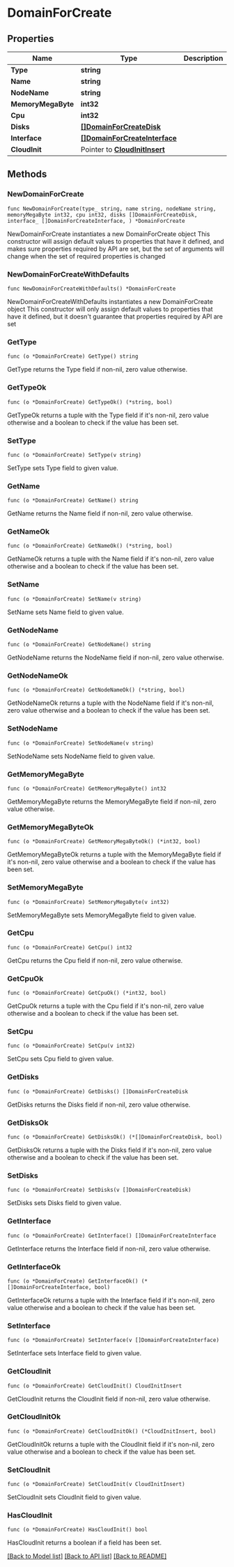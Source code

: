 # DomainForCreate

## Properties

Name | Type | Description | Notes
------------ | ------------- | ------------- | -------------
**Type** | **string** |  | 
**Name** | **string** |  | 
**NodeName** | **string** |  | 
**MemoryMegaByte** | **int32** |  | 
**Cpu** | **int32** |  | 
**Disks** | [**[]DomainForCreateDisk**](DomainForCreateDisk.md) |  | 
**Interface** | [**[]DomainForCreateInterface**](DomainForCreateInterface.md) |  | 
**CloudInit** | Pointer to [**CloudInitInsert**](CloudInitInsert.md) |  | [optional] 

## Methods

### NewDomainForCreate

`func NewDomainForCreate(type_ string, name string, nodeName string, memoryMegaByte int32, cpu int32, disks []DomainForCreateDisk, interface_ []DomainForCreateInterface, ) *DomainForCreate`

NewDomainForCreate instantiates a new DomainForCreate object
This constructor will assign default values to properties that have it defined,
and makes sure properties required by API are set, but the set of arguments
will change when the set of required properties is changed

### NewDomainForCreateWithDefaults

`func NewDomainForCreateWithDefaults() *DomainForCreate`

NewDomainForCreateWithDefaults instantiates a new DomainForCreate object
This constructor will only assign default values to properties that have it defined,
but it doesn't guarantee that properties required by API are set

### GetType

`func (o *DomainForCreate) GetType() string`

GetType returns the Type field if non-nil, zero value otherwise.

### GetTypeOk

`func (o *DomainForCreate) GetTypeOk() (*string, bool)`

GetTypeOk returns a tuple with the Type field if it's non-nil, zero value otherwise
and a boolean to check if the value has been set.

### SetType

`func (o *DomainForCreate) SetType(v string)`

SetType sets Type field to given value.


### GetName

`func (o *DomainForCreate) GetName() string`

GetName returns the Name field if non-nil, zero value otherwise.

### GetNameOk

`func (o *DomainForCreate) GetNameOk() (*string, bool)`

GetNameOk returns a tuple with the Name field if it's non-nil, zero value otherwise
and a boolean to check if the value has been set.

### SetName

`func (o *DomainForCreate) SetName(v string)`

SetName sets Name field to given value.


### GetNodeName

`func (o *DomainForCreate) GetNodeName() string`

GetNodeName returns the NodeName field if non-nil, zero value otherwise.

### GetNodeNameOk

`func (o *DomainForCreate) GetNodeNameOk() (*string, bool)`

GetNodeNameOk returns a tuple with the NodeName field if it's non-nil, zero value otherwise
and a boolean to check if the value has been set.

### SetNodeName

`func (o *DomainForCreate) SetNodeName(v string)`

SetNodeName sets NodeName field to given value.


### GetMemoryMegaByte

`func (o *DomainForCreate) GetMemoryMegaByte() int32`

GetMemoryMegaByte returns the MemoryMegaByte field if non-nil, zero value otherwise.

### GetMemoryMegaByteOk

`func (o *DomainForCreate) GetMemoryMegaByteOk() (*int32, bool)`

GetMemoryMegaByteOk returns a tuple with the MemoryMegaByte field if it's non-nil, zero value otherwise
and a boolean to check if the value has been set.

### SetMemoryMegaByte

`func (o *DomainForCreate) SetMemoryMegaByte(v int32)`

SetMemoryMegaByte sets MemoryMegaByte field to given value.


### GetCpu

`func (o *DomainForCreate) GetCpu() int32`

GetCpu returns the Cpu field if non-nil, zero value otherwise.

### GetCpuOk

`func (o *DomainForCreate) GetCpuOk() (*int32, bool)`

GetCpuOk returns a tuple with the Cpu field if it's non-nil, zero value otherwise
and a boolean to check if the value has been set.

### SetCpu

`func (o *DomainForCreate) SetCpu(v int32)`

SetCpu sets Cpu field to given value.


### GetDisks

`func (o *DomainForCreate) GetDisks() []DomainForCreateDisk`

GetDisks returns the Disks field if non-nil, zero value otherwise.

### GetDisksOk

`func (o *DomainForCreate) GetDisksOk() (*[]DomainForCreateDisk, bool)`

GetDisksOk returns a tuple with the Disks field if it's non-nil, zero value otherwise
and a boolean to check if the value has been set.

### SetDisks

`func (o *DomainForCreate) SetDisks(v []DomainForCreateDisk)`

SetDisks sets Disks field to given value.


### GetInterface

`func (o *DomainForCreate) GetInterface() []DomainForCreateInterface`

GetInterface returns the Interface field if non-nil, zero value otherwise.

### GetInterfaceOk

`func (o *DomainForCreate) GetInterfaceOk() (*[]DomainForCreateInterface, bool)`

GetInterfaceOk returns a tuple with the Interface field if it's non-nil, zero value otherwise
and a boolean to check if the value has been set.

### SetInterface

`func (o *DomainForCreate) SetInterface(v []DomainForCreateInterface)`

SetInterface sets Interface field to given value.


### GetCloudInit

`func (o *DomainForCreate) GetCloudInit() CloudInitInsert`

GetCloudInit returns the CloudInit field if non-nil, zero value otherwise.

### GetCloudInitOk

`func (o *DomainForCreate) GetCloudInitOk() (*CloudInitInsert, bool)`

GetCloudInitOk returns a tuple with the CloudInit field if it's non-nil, zero value otherwise
and a boolean to check if the value has been set.

### SetCloudInit

`func (o *DomainForCreate) SetCloudInit(v CloudInitInsert)`

SetCloudInit sets CloudInit field to given value.

### HasCloudInit

`func (o *DomainForCreate) HasCloudInit() bool`

HasCloudInit returns a boolean if a field has been set.


[[Back to Model list]](../README.md#documentation-for-models) [[Back to API list]](../README.md#documentation-for-api-endpoints) [[Back to README]](../README.md)


